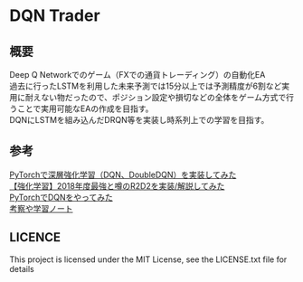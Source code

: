 # DQN Trader

概要
----
Deep Q Networkでのゲーム（FXでの通貨トレーディング）の自動化EA   
過去に行ったLSTMを利用した未来予測では15分以上では予測精度が6割など実用に耐えない物だったので、ポジション設定や損切などの全体をゲーム方式で行うことで実用可能なEAの作成を目指す。   
DQNにLSTMを組み込んだDRQN等を実装し時系列上での学習を目指す。   

参考
----
[PyTorchで深層強化学習（DQN、DoubleDQN）を実装してみた](https://ie110704.net/2017/10/15/pytorch%E3%81%A7%E6%B7%B1%E5%B1%A4%E5%BC%B7%E5%8C%96%E5%AD%A6%E7%BF%92%EF%BC%88dqn%E3%80%81doubledqn%EF%BC%89%E3%82%92%E5%AE%9F%E8%A3%85%E3%81%97%E3%81%A6%E3%81%BF%E3%81%9F/#toc4)   
[【強化学習】2018年度最強と噂のR2D2を実装/解説してみた](https://qiita.com/pocokhc/items/3b64d747a2f36da559c3)   
[PyTorchでDQNをやってみた](https://zenn.dev/viceinc/articles/e78fee3a0c73e1)   
[考察や学習ノート](THINKING.md)


LICENCE
----
This project is licensed under the MIT License, see the LICENSE.txt file for details